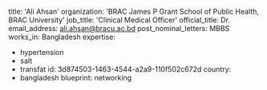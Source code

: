 title: 'Ali Ahsan'
organization: 'BRAC James P Grant School of Public Health, BRAC University'
job_title: 'Clinical Medical Officer'
official_title: Dr.
email_address: ali.ahsan@bracu.ac.bd
post_nominal_letters: MBBS
works_in: Bangladesh
expertise:
  - hypertension
  - salt
  - transfat
id: 3d874503-1463-4544-a2a9-110f502c672d
country:
  - bangladesh
blueprint: networking
